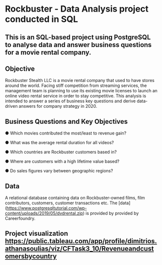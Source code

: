 # Rockbuster - Data Analysis project conducted in SQL

## This is an SQL-based project using PostgreSQL to analyse data and answer business questions for a movie rental company.

## Objective

Rockbuster Stealth LLC is a movie rental company that used to have stores around the world. Facing stiff competition from streaming services, the management team is planning to use its existing movie licenses to launch an online video rental service in order to stay competitive. This analysis is intended to answer a series of business key questions and derive data-driven answers for company strategy in 2020.

## Business Questions and Key Objectives

● Which movies contributed the most/least to revenue gain?

● What was the average rental duration for all videos?

● Which countries are Rockbuster customers based in?

● Where are customers with a high lifetime value based?

● Do sales figures vary between geographic regions?

## Data

A relational database containing data on Rockbuster-owned films, film contributors, customers, customer transactions etc. The [data] (https://www.postgresqltutorial.com/wp-content/uploads/2019/05/dvdrental.zip) is provided by provided by Careerfoundry.

## Project visualization https://public.tableau.com/app/profile/dimitrios.athanasoulias/viz/CFTask3_10/Revenueandcustomersbycountry
